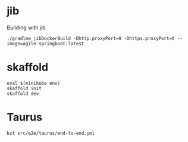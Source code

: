 # jib
Building with jib
```
./gradlew jibDockerBuild -Dhttp.proxyPort=0 -Dhttps.proxyPort=0 --image=agile-springboot:latest
```

# skaffold
```
eval $(minikube env)
skaffold init
skaffold dev
```

# Taurus
```
bzt src/e2e/taurus/end-to-end.yml
```